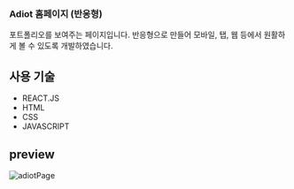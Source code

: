 ### Adiot 홈페이지 (반응형)
 포트폴리오를 보여주는 페이지입니다.
 반응형으로 만들어 모바일, 탭, 웹 등에서 원활하게 볼 수 있도록 개발하였습니다.

## 사용 기술
- REACT.JS
- HTML
- CSS
- JAVASCRIPT

## preview

![adiotPage](https://user-images.githubusercontent.com/109775670/181165077-6712c8c1-453b-4b48-9f07-dd79c91b0281.jpeg)

